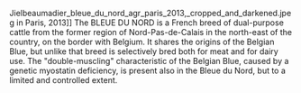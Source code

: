 Jielbeaumadier_bleue_du_nord_agr_paris_2013,_cropped_and_darkened.jpeg in Paris, 2013]] The BLEUE DU NORD is a French breed of dual-purpose cattle from the former region of Nord-Pas-de-Calais in the north-east of the country, on the border with Belgium. It shares the origins of the Belgian Blue, but unlike that breed is selectively bred both for meat and for dairy use. The "double-muscling" characteristic of the Belgian Blue, caused by a genetic myostatin deficiency, is present also in the Bleue du Nord, but to a limited and controlled extent.
